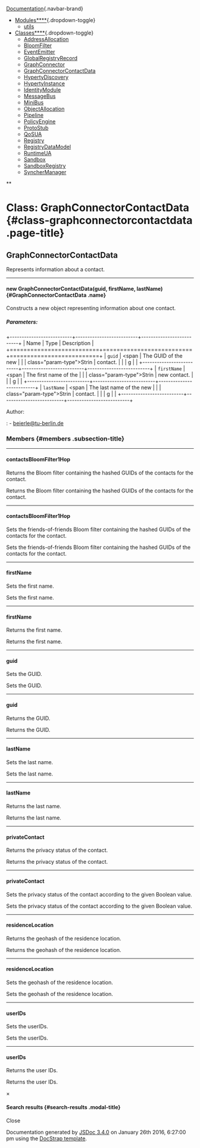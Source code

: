 <div class="navbar navbar-default navbar-fixed-top">

<div class="container">

<div class="navbar-header">

[Documentation](index.html){.navbar-brand}
<span class="icon-bar"></span> <span class="icon-bar"></span> <span
class="icon-bar"></span>

</div>

<div id="topNavigation" class="navbar-collapse collapse">

-   [Modules****](modules.list.html){.dropdown-toggle}
    -   [utils](module-utils.html)
-   [Classes****](classes.list.html){.dropdown-toggle}
    -   [AddressAllocation](AddressAllocation.html)
    -   [BloomFilter](BloomFilter.html)
    -   [EventEmitter](EventEmitter.html)
    -   [GlobalRegistryRecord](GlobalRegistryRecord.html)
    -   [GraphConnector](GraphConnector.html)
    -   [GraphConnectorContactData](GraphConnectorContactData.html)
    -   [HypertyDiscovery](HypertyDiscovery.html)
    -   [HypertyInstance](HypertyInstance.html)
    -   [IdentityModule](IdentityModule.html)
    -   [MessageBus](MessageBus.html)
    -   [MiniBus](MiniBus.html)
    -   [ObjectAllocation](ObjectAllocation.html)
    -   [Pipeline](Pipeline.html)
    -   [PolicyEngine](PolicyEngine.html)
    -   [ProtoStub](ProtoStub.html)
    -   [QoSUA](QoSUA.html)
    -   [Registry](Registry.html)
    -   [RegistryDataModel](RegistryDataModel.html)
    -   [RuntimeUA](RuntimeUA.html)
    -   [Sandbox](Sandbox.html)
    -   [SandboxRegistry](SandboxRegistry.html)
    -   [SyncherManager](SyncherManager.html)

<div class="col-sm-3 col-md-3">

<div class="input-group">

<div class="input-group-btn">

**

</div>

</div>

</div>

</div>

</div>

</div>

<div id="toc-content" class="container">

<div class="row">

<div class="col-md-8">

<div id="main">

Class: GraphConnectorContactData {#class-graphconnectorcontactdata .page-title}
================================

<div class="section">

GraphConnectorContactData
-------------------------

<div class="class-description">

Represents information about a contact.

</div>

<div class="container-overview">

------------------------------------------------------------------------

#### <span class="type-signature"></span>new GraphConnectorContactData(guid, firstName, lastName) {#GraphConnectorContactData .name}

<div class="description">

Constructs a new object representing information about one contact.

</div>

##### Parameters:

+--------------------------+--------------------------+--------------------------+
| Name                     | Type                     | Description              |
+==========================+==========================+==========================+
| `guid`                   | <span                    | The GUID of the new      |
|                          | class="param-type">Strin | contact.                 |
|                          | g</span>                 |                          |
+--------------------------+--------------------------+--------------------------+
| `firstName`              | <span                    | The first name of the    |
|                          | class="param-type">Strin | new contact.             |
|                          | g</span>                 |                          |
+--------------------------+--------------------------+--------------------------+
| `lastName`               | <span                    | The last name of the new |
|                          | class="param-type">Strin | contact.                 |
|                          | g</span>                 |                          |
+--------------------------+--------------------------+--------------------------+

Author:

:   -   beierle@tu-berlin.de

</div>

### Members {#members .subsection-title}

------------------------------------------------------------------------

#### <span class="type-signature"></span>contactsBloomFilter1Hop<span class="type-signature"></span>

Returns the Bloom filter containing the hashed GUIDs of the contacts for
the contact.

<div class="description">

Returns the Bloom filter containing the hashed GUIDs of the contacts for
the contact.

</div>

------------------------------------------------------------------------

#### <span class="type-signature"></span>contactsBloomFilter1Hop<span class="type-signature"></span>

Sets the friends-of-friends Bloom filter containing the hashed GUIDs of
the contacts for the contact.

<div class="description">

Sets the friends-of-friends Bloom filter containing the hashed GUIDs of
the contacts for the contact.

</div>

------------------------------------------------------------------------

#### <span class="type-signature"></span>firstName<span class="type-signature"></span>

Sets the first name.

<div class="description">

Sets the first name.

</div>

------------------------------------------------------------------------

#### <span class="type-signature"></span>firstName<span class="type-signature"></span>

Returns the first name.

<div class="description">

Returns the first name.

</div>

------------------------------------------------------------------------

#### <span class="type-signature"></span>guid<span class="type-signature"></span>

Sets the GUID.

<div class="description">

Sets the GUID.

</div>

------------------------------------------------------------------------

#### <span class="type-signature"></span>guid<span class="type-signature"></span>

Returns the GUID.

<div class="description">

Returns the GUID.

</div>

------------------------------------------------------------------------

#### <span class="type-signature"></span>lastName<span class="type-signature"></span>

Sets the last name.

<div class="description">

Sets the last name.

</div>

------------------------------------------------------------------------

#### <span class="type-signature"></span>lastName<span class="type-signature"></span>

Returns the last name.

<div class="description">

Returns the last name.

</div>

------------------------------------------------------------------------

#### <span class="type-signature"></span>privateContact<span class="type-signature"></span>

Returns the privacy status of the contact.

<div class="description">

Returns the privacy status of the contact.

</div>

------------------------------------------------------------------------

#### <span class="type-signature"></span>privateContact<span class="type-signature"></span>

Sets the privacy status of the contact according to the given Boolean
value.

<div class="description">

Sets the privacy status of the contact according to the given Boolean
value.

</div>

------------------------------------------------------------------------

#### <span class="type-signature"></span>residenceLocation<span class="type-signature"></span>

Returns the geohash of the residence location.

<div class="description">

Returns the geohash of the residence location.

</div>

------------------------------------------------------------------------

#### <span class="type-signature"></span>residenceLocation<span class="type-signature"></span>

Sets the geohash of the residence location.

<div class="description">

Sets the geohash of the residence location.

</div>

------------------------------------------------------------------------

#### <span class="type-signature"></span>userIDs<span class="type-signature"></span>

Sets the userIDs.

<div class="description">

Sets the userIDs.

</div>

------------------------------------------------------------------------

#### <span class="type-signature"></span>userIDs<span class="type-signature"></span>

Returns the user IDs.

<div class="description">

Returns the user IDs.

</div>

</div>

</div>

</div>

<div class="clearfix">

</div>

<div class="col-md-3">

<div id="toc" class="col-md-3 hidden-xs hidden-sm hidden-md">

</div>

</div>

</div>

</div>

<div id="searchResults" class="modal fade">

<div class="modal-dialog">

<div class="modal-content">

<div class="modal-header">

<span aria-hidden="true">×</span>
#### Search results {#search-results .modal-title}

</div>

<div class="modal-body">

</div>

<div class="modal-footer">

Close

</div>

</div>

</div>

</div>

<span class="jsdoc-message"> Documentation generated by [JSDoc
3.4.0](https://github.com/jsdoc3/jsdoc) on January 26th 2016, 6:27:00 pm
using the [DocStrap template](https://github.com/docstrap/docstrap).
</span>
